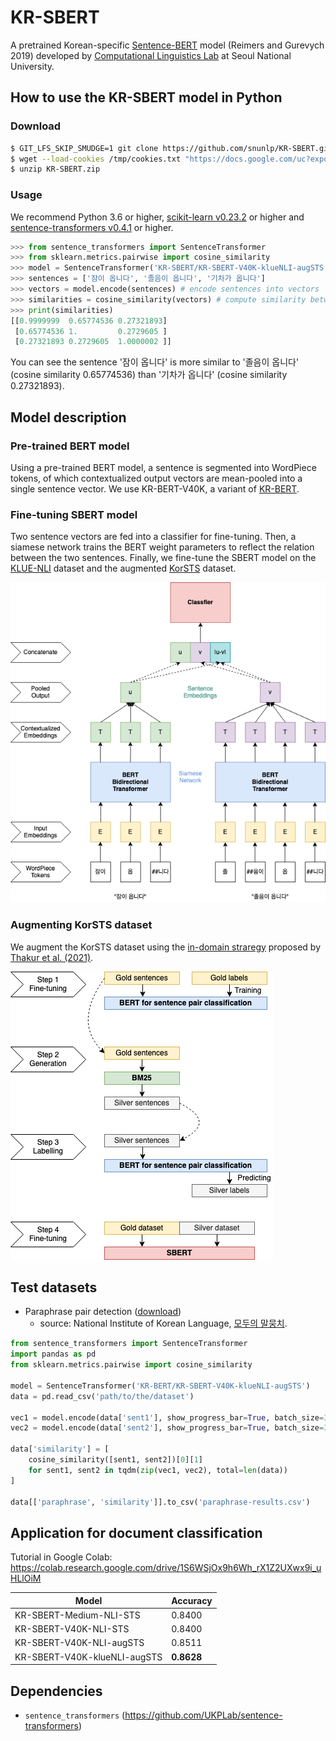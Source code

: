# KR-SBERT

A pretrained Korean-specific [Sentence-BERT](https://github.com/UKPLab/sentence-transformers) model (Reimers and Gurevych 2019) developed by [Computational Linguistics Lab](http://knlp.snu.ac.kr/) at Seoul National University.

## How to use the KR-SBERT model in Python

### Download

```bash
$ GIT_LFS_SKIP_SMUDGE=1 git clone https://github.com/snunlp/KR-SBERT.git
$ wget --load-cookies /tmp/cookies.txt "https://docs.google.com/uc?export=download&confirm=$(wget --quiet --save-cookies /tmp/cookies.txt --keep-session-cookies --no-check-certificate 'https://docs.google.com/uc?export=download&id=1vNmk_80AYwOR_GbJsWcgVPGPJjjZMY0E' -O- | sed -rn 's/.*confirm=([0-9A-Za-z_]+).*/\1\n/p')&id=1vNmk_80AYwOR_GbJsWcgVPGPJjjZMY0E" -O KR-SBERT.zip && rm -rf /tmp/cookies.txt
$ unzip KR-SBERT.zip
```

### Usage
We recommend Python 3.6 or higher, [scikit-learn v0.23.2](https://scikit-learn.org/stable/install.html) or higher and [sentence-transformers v0.4.1](https://github.com/UKPLab/sentence-transformers) or higher.

```python
>>> from sentence_transformers import SentenceTransformer
>>> from sklearn.metrics.pairwise import cosine_similarity
>>> model = SentenceTransformer('KR-SBERT/KR-SBERT-V40K-klueNLI-augSTS') # or your file path
>>> sentences = ['잠이 옵니다', '졸음이 옵니다', '기차가 옵니다']
>>> vectors = model.encode(sentences) # encode sentences into vectors
>>> similarities = cosine_similarity(vectors) # compute similarity between sentence vectors
>>> print(similarities)
[[0.9999999  0.65774536 0.27321893]
 [0.65774536 1.         0.2729605 ]
 [0.27321893 0.2729605  1.0000002 ]]

```

You can see the sentence '잠이 옵니다' is more similar to '졸음이 옵니다' (cosine similarity 0.65774536) than '기차가 옵니다' (cosine similarity 0.27321893).


## Model description

### Pre-trained BERT model

Using a pre-trained BERT model, a sentence is segmented into WordPiece tokens, of which contextualized output vectors are mean-pooled into a single sentence vector. We use KR-BERT-V40K, a variant of [KR-BERT](https://github.com/snunlp/KR-BERT).

### Fine-tuning SBERT model

Two sentence vectors are fed into a classifier for fine-tuning. Then, a siamese network trains the BERT weight parameters to reflect the relation between the two sentences. Finally, we fine-tune the SBERT model on the [KLUE-NLI](https://github.com/KLUE-benchmark/KLUE) dataset and the augmented [KorSTS](https://github.com/kakaobrain/KorNLUDatasets) dataset.

![](https://raw.githubusercontent.com/snunlp/KR-SBERT/main/sbert-siamese-draw-2.png)

### Augmenting KorSTS dataset

We augment the KorSTS dataset using the [in-domain straregy](https://www.sbert.net/examples/training/data_augmentation/README.html) proposed by [Thakur et al. (2021)](https://aclanthology.org/2021.naacl-main.28/).

![](https://raw.githubusercontent.com/snunlp/KR-SBERT/main/sbert-augmentation-draw.png)

## Test datasets

+ Paraphrase pair detection ([download](https://drive.google.com/file/d/1trEt1QcRG2XLxMqf0ZwIVIZGDweC3VdM/view?usp=sharing))
    + source: National Institute of Korean Language, [모두의 말뭉치](https://corpus.korean.go.kr/).

```python
from sentence_transformers import SentenceTransformer
import pandas as pd
from sklearn.metrics.pairwise import cosine_similarity

model = SentenceTransformer('KR-BERT/KR-SBERT-V40K-klueNLI-augSTS')
data = pd.read_csv('path/to/the/dataset')

vec1 = model.encode(data['sent1'], show_progress_bar=True, batch_size=32)
vec2 = model.encode(data['sent2'], show_progress_bar=True, batch_size=32)

data['similarity'] = [
    cosine_similarity([sent1, sent2])[0][1]
    for sent1, sent2 in tqdm(zip(vec1, vec2), total=len(data))
]

data[['paraphrase', 'similarity']].to_csv('paraphrase-results.csv')

```

## Application for document classification

Tutorial in Google Colab: https://colab.research.google.com/drive/1S6WSjOx9h6Wh_rX1Z2UXwx9i_uHLlOiM


|Model|Accuracy|
|-|-|
|KR-SBERT-Medium-NLI-STS|0.8400|
|KR-SBERT-V40K-NLI-STS|0.8400|
|KR-SBERT-V40K-NLI-augSTS|0.8511|
|KR-SBERT-V40K-klueNLI-augSTS|**0.8628**|

## Dependencies

+ `sentence_transformers` (https://github.com/UKPLab/sentence-transformers)

